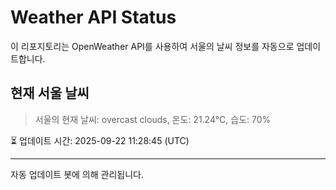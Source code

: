 
# Weather API Status

이 리포지토리는 OpenWeather API를 사용하여 서울의 날씨 정보를 자동으로 업데이트합니다.

## 현재 서울 날씨
> 서울의 현재 날씨: overcast clouds, 온도: 21.24°C, 습도: 70%

⏳ 업데이트 시간: 2025-09-22 11:28:45 (UTC)

---
자동 업데이트 봇에 의해 관리됩니다.
